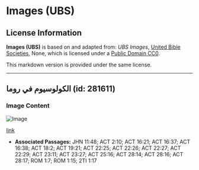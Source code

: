 # Images (UBS)

## License Information

**Images (UBS)** is based on and adapted from: _UBS Images_, [United Bible Societies](https://unitedbiblesocieties.org/), None, which is licensed under a [Public Domain CC0](https://creativecommons.org/public-domain/cc0/).

This markdown version is provided under the same license.



--------------------------------

## الكولوسيوم في روما (id: 281611)

### Image Content

![Image](https://cdn.aquifer.bible/aquifer-content/resources/Media/WEB-0144_colosseum_rome.jpg)

[link](https://cdn.aquifer.bible/aquifer-content/resources/Media/WEB-0144_colosseum_rome.jpg)

* **Associated Passages:** JHN 11:48; ACT 2:10; ACT 16:21; ACT 16:37; ACT 16:38; ACT 18:2; ACT 19:21; ACT 22:25; ACT 22:26; ACT 22:27; ACT 22:29; ACT 23:11; ACT 23:27; ACT 25:16; ACT 28:14; ACT 28:16; ACT 28:17; ROM 1:7; ROM 1:15; 2TI 1:17

